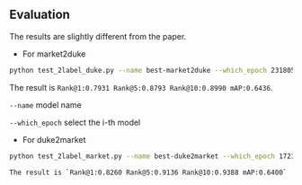 ## Evaluation
The results are slightly different from the paper.

- For market2duke
```bash
python test_2label_duke.py --name best-market2duke --which_epoch 231805
```
The result is `Rank@1:0.7931 Rank@5:0.8793 Rank@10:0.8990 mAP:0.6436`.

`--name` model name 

`--which_epoch` select the i-th model

- For duke2market
```bash
python test_2label_market.py --name best-duke2market --which_epoch 172353

The result is `Rank@1:0.8260 Rank@5:0.9136 Rank@10:0.9388 mAP:0.6400`
